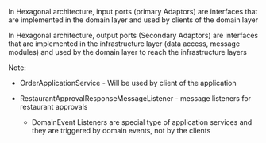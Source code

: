 In Hexagonal architecture, input ports (primary Adaptors) are interfaces that are implemented in the domain layer and used by clients of the domain layer

In Hexagonal architecture, output ports (Secondary Adaptors) are interfaces that are implemented in the infrastructure layer (data access, message modules) and used by the domain layer to reach the infrastructure layers

Note:
- OrderApplicationService - Will be used by client of the application

- RestaurantApprovalResponseMessageListener - message listeners for restaurant approvals
  - DomainEvent Listeners are special type of application services and they are triggered by domain events, not by the clients

